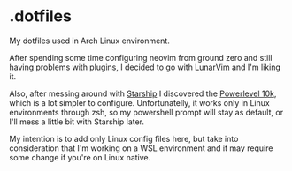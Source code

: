 # .dotfiles
My dotfiles used in Arch Linux environment.

After spending some time configuring neovim from ground zero and still having problems with plugins, I decided to go with [LunarVim](https://www.lunarvim.org) and I'm liking it.

Also, after messing around with [Starship](https://starship.rs/) I discovered the [Powerlevel 10k](https://github.com/romkatv/powerlevel10k), which is a lot simpler to configure. Unfortunatelly, it works only in Linux environments through zsh, so my powershell prompt will stay as default, or I'll mess a little bit with Starship later.

My intention is to add only Linux config files here, but take into consideration that I'm working on a WSL environment and it may require some change if you're on Linux native.
